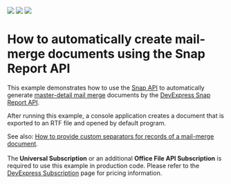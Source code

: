 <!-- default badges list -->
![](https://img.shields.io/endpoint?url=https://codecentral.devexpress.com/api/v1/VersionRange/128608900/18.2.2%2B)
[![](https://img.shields.io/badge/Open_in_DevExpress_Support_Center-FF7200?style=flat-square&logo=DevExpress&logoColor=white)](https://supportcenter.devexpress.com/ticket/details/E5078)
[![](https://img.shields.io/badge/📖_How_to_use_DevExpress_Examples-e9f6fc?style=flat-square)](https://docs.devexpress.com/GeneralInformation/403183)
<!-- default badges end -->
# How to automatically create mail-merge documents using the Snap Report API


<p>This example demonstrates how to use the <a href="http://documentation.devexpress.com/#WindowsForms/CustomDocument14525"><u>Snap API</u></a> to automatically generate <a href="https://documentation.devexpress.com/#WindowsForms/CustomDocument16044"><u>master-detail mail merge</u></a> documents by the <a href="http://documentation.devexpress.com/#DocumentServer/CustomDocument15188">DevExpress Snap Report API</a>.</p>
<p>After running this example, a console application creates a document that is exported to an RTF file and opened by default program.</p>
<p>See also: <a href="https://www.devexpress.com/Support/Center/CodeCentral/ViewExample.aspx?exampleId=E5073"><u>How to provide custom separators for records of a mail-merge document</u></a>.<br><br>The<strong> Universal Subscription</strong> or an additional <strong>Office File API Subscription</strong> is required to use this example in production code. Please refer to the <a href="http://www.devexpress.com/Subscriptions/">DevExpress Subscription</a> page for pricing information.</p>

<br/>


